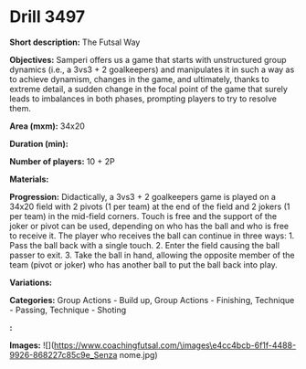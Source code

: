# Drill 3497

**Short description:**
The Futsal Way

**Objectives:**
Samperi offers us a game that starts with unstructured group dynamics (i.e., a 3vs3 + 2 goalkeepers) and manipulates it in such a way as to achieve dynamism, changes in the game, and ultimately, thanks to extreme detail, a sudden change in the focal point of the game that surely leads to imbalances in both phases, prompting players to try to resolve them.

**Area (mxm):**
34x20

**Duration (min):**


**Number of players:**
10 + 2P

**Materials:**


**Progression:**
Didactically, a 3vs3 + 2 goalkeepers game is played on a 34x20 field with 2 pivots (1 per team) at the end of the field and 2 jokers (1 per team) in the mid-field corners. Touch is free and the support of the joker or pivot can be used, depending on who has the ball and who is free to receive it. The player who receives the ball can continue in three ways: 1. Pass the ball back with a single touch. 2. Enter the field causing the ball passer to exit. 3. Take the ball in hand, allowing the opposite member of the team (pivot or joker) who has another ball to put the ball back into play.

**Variations:**


**Categories:**
Group Actions - Build up, Group Actions - Finishing, Technique - Passing, Technique - Shoting

**:**


**Images:**
![](https://www.coachingfutsal.com/\images\e4cc4bcb-6f1f-4488-9926-868227c85c9e_Senza nome.jpg)

